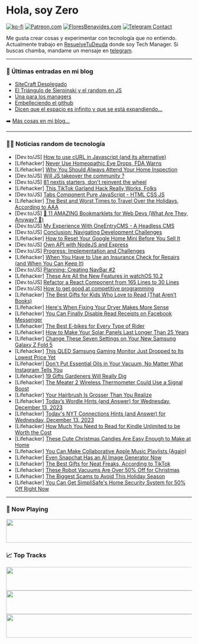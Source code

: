 # Hola, soy Zero

[![ko-fi](https://ko-fi.com/img/githubbutton_sm.svg)](https://ko-fi.com/J3J4N0LUK)
[![Patreon.com](https://img.shields.io/endpoint.svg?url=https%3A%2F%2Fshieldsio-patreon.vercel.app%2Fapi%3Fusername%3Dzerodragon%26type%3Dpatrons&style=for-the-badge)](https://patreon.com/zerodragon)
[![FloresBenavides.com](https://img.shields.io/website?down_message=oops&label=MiBlog&style=for-the-badge&up_message=online&url=https%3A%2F%2Ffloresbenavides.com)](https://floresbenavides.com)
[![Telegram Contact](https://img.shields.io/badge/escr%C3%ADbeme-ZeroDragon-%2326A5E4?style=for-the-badge&logo=telegram)](https://t.me/zerodragon)

Me gusta crear cosas y experimentar con tecnología que no entiendo.
Actualmente trabajo en [ResuelveTuDeuda](http://github.com/resuelve) donde soy Tech Manager.
Si buscas chamba, mandame un mensaje en [telegram](https://t.me/zerodragon).

---

### 📕 Últimas entradas en mi blog
<!-- BLOG-POST-LIST:START -->
- [SiteCraft Desplegado](https://floresbenavides.com/sitecraft-desplegado/)
- [El Triángulo de Sierpinski y el random en JS](https://floresbenavides.com/el-triangulo-de-sierpinski-y-el-random-en-js/)
- [Una para los managers](https://floresbenavides.com/una-para-los-managers/)
- [Embelleciendo el github](https://floresbenavides.com/embelleciendo-el-github/)
- [Dicen que el espacio es infinito y que se está expandiendo…](https://floresbenavides.com/dicen-que-el-espacio-es-infinito-y-que-se-esta-expandiendo/)
<!-- BLOG-POST-LIST:END -->

➡️ [Más cosas en mi blog...](https://floresbenavides.com)

---

### 👨‍💻 Noticias random de tecnología
<!-- TECH-POSTS:START -->
- [Dev.to/JS] [How to use cURL in Javascript &lpar;and its alternative&rpar;](https://dev.to/serpapi/how-to-use-curl-in-javascript-and-its-alternative-9j)
- [Lifehacker] [Never Use Homeopathic Eye Drops, FDA Warns](https://lifehacker.com/health/never-use-homeopathic-eyedrops-fda-warns)
- [Lifehacker] [Why You Should Always Attend Your Home Inspection](https://lifehacker.com/money/why-you-should-attend-your-home-inspection)
- [Dev.to/JS] [Will JS takeover the community ?](https://dev.to/harshtankio/will-js-takeover-the-community--1gcl)
- [Dev.to/JS] [81 nextjs starters, don&#39;t reinvent the wheel](https://dev.to/johnrushx/81-nextjs-starters-so-that-u-dont-reinvent-the-wheel-35cl)
- [Lifehacker] [This TikTok Garland Hack Really Works, Folks](https://lifehacker.com/home/diy-christmas-garland-idea)
- [Dev.to/JS] [Tabs Component Pure JavaScript - HTML CSS JS](https://dev.to/voidsplit/tabs-component-pure-javascript-html-css-js-3d0e)
- [Lifehacker] [The Best and Worst Times to Travel Over the Holidays, According to AAA](https://lifehacker.com/travel/holidays-travel-times-aaa)
- [Dev.to/JS] [🤩 11 AMAZING Bookmarklets for Web Devs &lpar;What Are They, Anyway? 🤔&rpar;](https://dev.to/best_codes/11-amazing-bookmarklets-for-web-devs-what-are-they-anyways--3pk6)
- [Dev.to/JS] [My Experience With OneEntryCMS - A Headless CMS](https://dev.to/ezinne_anne/my-experience-with-oneentrycms-a-headless-cms-23hd)
- [Dev.to/JS] [Conclusion: Navigating Development Challenges](https://dev.to/vishnudas2003/conclusion-navigating-development-challenges-4nk)
- [Lifehacker] [How to Reset Your Google Home Mini Before You Sell It](https://lifehacker.com/tech/how-to-factory-reset-google-home-mini)
- [Dev.to/JS] [Own API with NodeJS and Express](https://dev.to/disane/own-api-with-nodejs-and-express-5d44)
- [Dev.to/JS] [Progress: Implementation and Challenges](https://dev.to/vishnudas2003/progress-implementation-and-challenges-1o26)
- [Lifehacker] [When You Have to Use an Insurance Check for Repairs &lpar;and When You Can Keep It&rpar;](https://lifehacker.com/money/when-you-can-cash-an-insurance-check)
- [Dev.to/JS] [Planning: Creating NavBar #2](https://dev.to/vishnudas2003/planning-creating-navbar-2-330e)
- [Lifehacker] [These Are All the New Features in watchOS 10.2](https://lifehacker.com/tech/new-features-apple-watch-watchos-102)
- [Dev.to/JS] [Refactor a React Component from 165 Lines to 30 Lines](https://dev.to/mohammadfaisal/refactor-a-react-component-from-165-lines-to-30-lines-1392)
- [Dev.to/JS] [How to get good at competitive programming](https://dev.to/codewithshahan/how-to-get-good-at-competitive-programming-1dm7)
- [Lifehacker] [The Best Gifts for Kids Who Love to Read &lpar;That Aren’t Books&rpar;](https://lifehacker.com/family/best-gifts-for-young-readers)
- [Lifehacker] [Here&#39;s When Fixing Your Dryer Makes More Sense](https://lifehacker.com/home/when-to-fix-a-dryer-and-when-to-replace)
- [Lifehacker] [You Can Finally Disable Read Receipts on Facebook Messenger](https://lifehacker.com/tech/you-can-finally-disable-read-receipts-facebook-messenger)
- [Lifehacker] [The Best E-bikes for Every Type of Rider](https://lifehacker.com/tech/the-best-e-bikes)
- [Lifehacker] [How to Make Your Solar Panels Last Longer Than 25 Years](https://lifehacker.com/tech/make-your-solar-panels-last-longer)
- [Lifehacker] [Change These Seven Settings on Your New Samsung Galaxy Z Fold 5](https://lifehacker.com/tech/samsung-galaxy-z-fold-5-settings)
- [Lifehacker] [This QLED Samsung Gaming Monitor Just Dropped to Its Lowest Price Yet](https://lifehacker.com/tech/samsung-qled-g9-gaming-monitor-sale)
- [Lifehacker] [Don&#39;t Put Essential Oils in Your Vacuum, No Matter What Instagram Tells You](https://lifehacker.com/home/dont-put-essential-oils-in-your-vacuum)
- [Lifehacker] [19 Gifts Gardeners Will Really Dig](https://lifehacker.com/home/best-gifts-for-gardeners)
- [Lifehacker] [The Meater 2 Wireless Thermometer Could Use a Signal Boost](https://lifehacker.com/tech/meater-2-wireless-thermometer-review)
- [Lifehacker] [Your Hairbrush Is Grosser Than You Realize](https://lifehacker.com/health/how-to-clean-hairbrush)
- [Lifehacker] [Today’s Wordle Hints &lpar;and Answer&rpar; for Wednesday, December 13, 2023](https://lifehacker.com/entertainment/wordle-answer-today-december-13-2023)
- [Lifehacker] [Today&#39;s NYT Connections Hints &lpar;and Answer&rpar; for Wednesday, December 13, 2023](https://lifehacker.com/entertainment/nyt-connections-answer-today-december-13-2023)
- [Lifehacker] [How Much You Need to Read for Kindle Unlimited to be Worth the Cost](https://lifehacker.com/tech/how-much-does-kindle-unlimited-cost-and-is-it-worth-it)
- [Lifehacker] [These Cute Christmas Candies Are Easy Enough to Make at Home](https://lifehacker.com/food-drink/best-nonpareil-recipe)
- [Lifehacker] [You Can Make Collaborative Apple Music Playlists &lpar;Again&rpar;](https://lifehacker.com/tech/how-to-create-shared-apple-music-playlists)
- [Lifehacker] [Even Snapchat Has an AI Image Generator Now](https://lifehacker.com/tech/snapchat-ai-image-generator)
- [Lifehacker] [The Best Gifts for Neat Freaks, According to TikTok](https://lifehacker.com/home/tiktok-approved-gifts-for-neat-freaks)
- [Lifehacker] [These Robot Vacuums Are Over 50% Off for Christmas](https://lifehacker.com/home/robot-vacuums-gift-guide)
- [Lifehacker] [The Biggest Scams to Avoid This Holiday Season](https://lifehacker.com/tech/biggest-online-scams-holiday-season)
- [Lifehacker] [You Can Get SimpliSafe&#39;s Home Security System for 50% Off Right Now](https://lifehacker.com/tech/simplisafe-home-security-system-50-percent-off-deal50-off)<!-- TECH-POSTS:END -->

---

### 🎵 Now Playing
<a href="https://spotify-now-playing-dun.vercel.app/now-playing?open"><img src="https://spotify-now-playing-dun.vercel.app/now-playing" width="540" height="64"></a>

### 📈 Top Tracks
<a href="https://spotify-now-playing-dun.vercel.app/top-tracks?i=1&open"><img src="https://spotify-now-playing-dun.vercel.app/top-tracks?i=1" width="540" height="64"></a>
<a href="https://spotify-now-playing-dun.vercel.app/top-tracks?i=2&open"><img src="https://spotify-now-playing-dun.vercel.app/top-tracks?i=2" width="540" height="64"></a>
<a href="https://spotify-now-playing-dun.vercel.app/top-tracks?i=3&open"><img src="https://spotify-now-playing-dun.vercel.app/top-tracks?i=3" width="540" height="64"></a>
